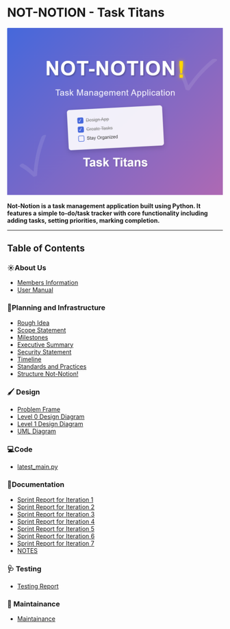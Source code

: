 # NOT-NOTION - Task Titans
 
![image](https://github.com/aricybr/NOT-NOTION-/blob/main/Documentation/Screenshot%202025-04-22%20164859.png)

**Not-Notion is a task management application built using Python. It features a simple to-do/task tracker with core functionality including adding tasks, setting priorities, marking completion.**

---
## Table of Contents
### ☀️About Us
-  [Members Information](Documentation/Members_Info.md)
-  [User Manual](Documentation/Getting_Started.md)
### 📒Planning and Infrastructure
- [Rough Idea](Documentation/Rough_Idea.md)
- [Scope Statement](Documentation/Scope_Statement.md)
- [Milestones](Documentation/Milestones.md)
- [Executive Summary](Documentation/Executive_Summary.md)
- [Security Statement](Documentation/Security_Statement.md)
- [Timeline](Documentation/Timeline.md)
- [Standards and Practices](Documentation/Standards_and_Practices.md)
- [Structure Not-Notion!](https://github.com/users/aricybr/projects/1?pane=issue&itemId=107869245&issue=aricybr%7CNOT-NOTION-%7C29)
### 🖌️ Design
-  [Problem Frame]()
-  [Level 0 Design Diagram](https://github.com/aricybr/NOT-NOTION-/blob/main/Design/not-notion_L0.jpg)
-  [Level 1 Design Diagram]()
-  [UML Diagram](https://github.com/aricybr/NOT-NOTION-/blob/main/Design/not-notion_uml.jpg)

### 💻Code 
- [latest_main.py](https://github.com/aricybr/NOT-NOTION-/blob/main/Code/latest%20version/latest_main.py)

  

### 📖Documentation
-  [Sprint Report for Iteration 1](Documentation/Report_Iteration1.md)
-  [Sprint Report for Iteration 2](Documentation/Report_Iteration2.md)
-  [Sprint Report for Iteration 3](Documentation/Report_Iteration3.md)
-  [Sprint Report for Iteration 4](Documentation/Report_Iteration4.md)
-  [Sprint Report for Iteration 5](Documentation/Report_Iteration5.md)
-  [Sprint Report for Iteration 6](Documentation/Report_Iteration6.md)
-  [Sprint Report for Iteration 7](Documentation/Report_Iteration7.md)
-  [NOTES](Documentation/Notes.md)

### 🩺 Testing
- [Testing Report]()
  
### 🔧 Maintainance
- [Maintainance](Documentation/Maintenance_Report.md)
